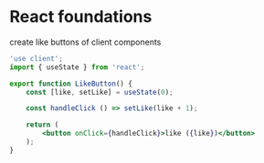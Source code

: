 # React foundations

create like buttons of client components

```jsx
'use client';
import { useState } from 'react';

export function LikeButton() {
    const [like, setLike] = useState(0);

    const handleClick () => setLike(like + 1);

    return (
        <button onClick={handleClick}>like ({like})</button>
    );
}
```